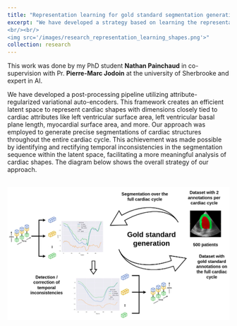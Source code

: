 ```yaml
---
title: "Representation learning for gold standard segmentation generation"
excerpt: "We have developed a strategy based on learning the representation of plausible cardiac shapes to efficiently generate gold standard annotations. This pipeline has been successfully applied to two other tasks: the simulation of realistic echocardiographic sequences and the generalization of segmentation tools.  
<br/><br/>
<img src='/images/research_representation_learning_shapes.png'>"
collection: research
---
```


This work was done by my PhD student <strong>Nathan Painchaud</strong> in co-supervision with Pr. <strong>Pierre-Marc Jodoin</strong> at the university of Sherbrooke and expert in AI.

We have developed a post-processing pipeline utilizing attribute-regularized variational auto-encoders. This framework creates an efficient latent space to represent cardiac shapes with dimensions closely tied to cardiac attributes like left ventricular surface area, left ventricular basal plane length, myocardial surface area, and more. Our approach was employed to generate precise segmentations of cardiac structures throughout the entire cardiac cycle. This achievement was made possible by identifying and rectifying temporal inconsistencies in the segmentation sequence within the latent space, facilitating a more meaningful analysis of cardiac shapes. The diagram below shows the overall strategy of our approach. 

<br>
<img src='/images/research_representation_learning_shapes_full.png'>


